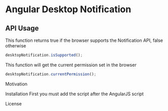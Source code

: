 # Angular Desktop Notification

## API Usage

This function returns true if the browser supports the Notification API, false otherwise
```javascript
desktopNotification.isSupported();
```
This function will get the current permission set in the browser
```javascript
desktopNotification.currentPermission();
```


Motivation

Installation
First you must add the script after the AngularJS script

<script type="text/javascript" src="angular.js"></script>
<script type="text/javascript" src="angular-desktop-notification.js"></script>

License



